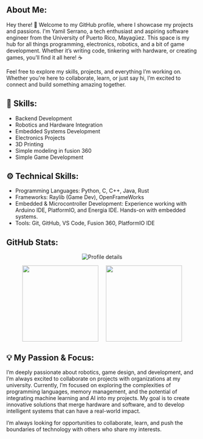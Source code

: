 ## About Me:
Hey there! 🎉 Welcome to my GitHub profile, where I showcase my projects and passions.
I'm Yamil Serrano, a tech enthusiast and aspiring software engineer from the University of Puerto Rico, Mayagüez. This space is my hub for all things programming, electronics, robotics, and a bit of game development. Whether it’s writing code, tinkering with hardware, or creating games, you’ll find it all here! ☕

Feel free to explore my skills, projects, and everything I’m working on. Whether you're here to collaborate, learn, or just say hi, I’m excited to connect and build something amazing together.

## 🔧 Skills:
- Backend Development
- Robotics and Hardware Integration
- Embedded Systems Development
- Electronics Projects
- 3D Printing
- Simple modeling in fusion 360
- Simple Game Development

## ⚙️ Technical Skills:
- Programming Languages: Python, C, C++, Java, Rust
- Frameworks: Raylib (Game Dev), OpenFrameWorks
- Embedded & Microcontroller Development: Experience working with Arduino IDE, PlatformIO, and Energia IDE. Hands-on with embedded systems.
- Tools: Git, GitHub, VS Code, Fusion 360, PlatformIO IDE


## GitHub Stats:

<div align="center">

![Profile details](https://github-profile-summary-cards.vercel.app/api/cards/profile-details?username=Yamil-Serrano&theme=github_dark)

<div style="display: flex; justify-content: center; gap: 20px; flex-wrap: wrap;">
  <img src="https://github-profile-summary-cards.vercel.app/api/cards/stats?username=Yamil-Serrano&theme=github_dark" height="200" />
  <img src="https://github-profile-summary-cards.vercel.app/api/cards/repos-per-language?username=Yamil-Serrano&theme=github_dark" height="200" />
</div>

</div>

## 💡 My Passion & Focus:

I’m deeply passionate about robotics, game design, and development, and I’m always excited to collaborate on projects with organizations at my university. Currently, I’m focused on exploring the complexities of programming languages, memory management, and the potential of integrating machine learning and AI into my projects. My goal is to create innovative solutions that merge hardware and software, and to develop intelligent systems that can have a real-world impact.

I’m always looking for opportunities to collaborate, learn, and push the boundaries of technology with others who share my interests.


